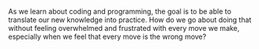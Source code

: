 As we learn about coding and programming, the goal is to be able to translate our new knowledge into practice. How do we go about doing that without feeling overwhelmed and frustrated with every move we make, especially when we feel that every move is the wrong move?
